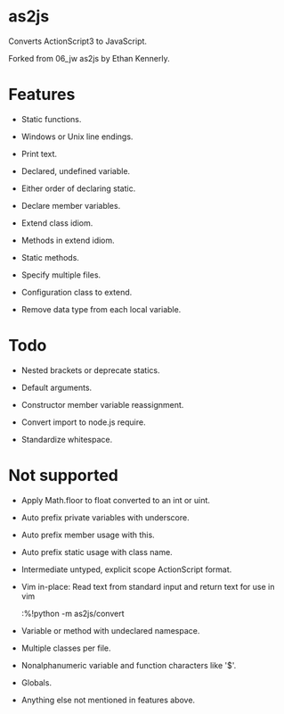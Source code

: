 as2js
=====

Converts ActionScript3 to JavaScript.

Forked from 06\_jw as2js by Ethan Kennerly.

Features
========

 * Static functions.

 * Windows or Unix line endings.

 * Print text.

 * Declared, undefined variable.

 * Either order of declaring static.

 * Declare member variables.

 * Extend class idiom.

 * Methods in extend idiom.

 * Static methods.

 * Specify multiple files.

 * Configuration class to extend.

 * Remove data type from each local variable.

Todo
====

 * Nested brackets or deprecate statics.

 * Default arguments.

 * Constructor member variable reassignment.

 * Convert import to node.js require.

 * Standardize whitespace.

Not supported
=============

 * Apply Math.floor to float converted to an int or uint.

 * Auto prefix private variables with underscore.

 * Auto prefix member usage with this.

 * Auto prefix static usage with class name.

 * Intermediate untyped, explicit scope ActionScript format.

 * Vim in-place:  Read text from standard input and return text for use in vim 

    :%!python -m as2js/convert

 * Variable or method with undeclared namespace.

 * Multiple classes per file.
 
 * Nonalphanumeric variable and function characters like '$'.

 * Globals.

 * Anything else not mentioned in features above.
